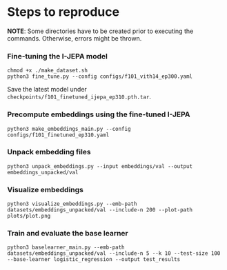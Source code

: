 # Steps to reproduce
**NOTE**: Some directories have to be created prior to executing the commands. Otherwise, errors might be thrown.

### Fine-tuning the I-JEPA model
```
chmod +x ./make_dataset.sh
python3 fine_tune.py --config configs/f101_vith14_ep300.yaml
```
Save the latest model under `checkpoints/f101_finetuned_ijepa_ep310.pth.tar`.

### Precompute embeddings using the fine-tuned I-JEPA
```
python3 make_embeddings_main.py --config configs/f101_finetuned_ep310.yaml
```
 
### Unpack embedding files
```
python3 unpack_embeddings.py --input embeddings/val --output embeddings_unpacked/val
```

### Visualize embeddings
```
python3 visualize_embeddings.py --emb-path datasets/embeddings_unpacked/val --include-n 200 --plot-path plots/plot.png
```

### Train and evaluate the base learner
```
python3 baselearner_main.py --emb-path datasets/embeddings_unpacked/val --include-n 5 --k 10 --test-size 100 --base-learner logistic_regression --output test_results
```
